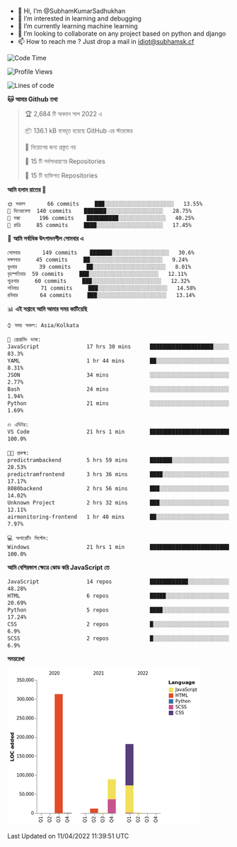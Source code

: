 - 👋 Hi, I’m @SubhamKumarSadhukhan
- 👀 I’m interested in learning and debugging
- 🌱 I’m currently learning machine learning
- 💞️ I’m looking to collaborate on any project based on python and django
- 📫 How to reach me ?
      Just drop a mail in idiot@subhamsk.cf

<!---
SubhamKumarSadhukhan/SubhamKumarSadhukhan is a ✨ special ✨ repository because its `README.md` (this file) appears on your GitHub profile.
You can click the Preview link to take a look at your changes.
--->


<!--START_SECTION:waka-->
![Code Time](http://img.shields.io/badge/Code%20Time-411%20hrs%2033%20mins-blue)

![Profile Views](http://img.shields.io/badge/%E0%A6%AA%E0%A7%8D%E0%A6%B0%E0%A7%8B%E0%A6%AB%E0%A6%BE%E0%A6%87%E0%A6%B2%20%E0%A6%A6%E0%A6%B0%E0%A7%8D%E0%A6%B6%E0%A6%A8-1-blue)

![Lines of code](https://img.shields.io/badge/%E0%A6%B9%E0%A7%8D%E0%A6%AF%E0%A6%BE%E0%A6%B2%E0%A7%8B%20%E0%A6%93%E0%A6%AF%E0%A6%BC%E0%A6%BE%E0%A6%B0%E0%A7%8D%E0%A6%B2%E0%A7%8D%E0%A6%A1%20%E0%A6%A5%E0%A7%87%E0%A6%95%E0%A7%87%20%E0%A6%86%E0%A6%AE%E0%A6%BF%20%E0%A6%B2%E0%A6%BF%E0%A6%96%E0%A7%87%E0%A6%9B%E0%A6%BF-599%20Thousand%20%E0%A6%95%E0%A7%8B%E0%A6%A1%E0%A7%87%E0%A6%B0%20%E0%A6%B2%E0%A6%BE%E0%A6%87%E0%A6%A8-blue)

**🐱 আমার Github তথ্য** 

> 🏆 2,684 টি অবদান সাল 2022 এ
 > 
> 📦 136.1 kB ব্যবহৃত হয়েছে GitHub এর স্টরেজের 
 > 
> 🚫 নিয়োগের জন্য প্রস্তুত নয়
 > 
> 📜 15 টি সর্বসাধারণের Repositories 
 > 
> 🔑 15 টি ব্যক্তিগত Repositories  
 > 
**আমি হলাম রাতের 🦉** 

```text
🌞 সকাল       66 commits     ███░░░░░░░░░░░░░░░░░░░░░░   13.55% 
🌆 দিনেরবেলা  140 commits    ███████░░░░░░░░░░░░░░░░░░   28.75% 
🌃 সন্ধা      196 commits    ██████████░░░░░░░░░░░░░░░   40.25% 
🌙 রাত্রি     85 commits     ████░░░░░░░░░░░░░░░░░░░░░   17.45%

```
📅 **আমি সর্বাধিক উৎপাদনশীল সোমবার এ** 

```text
সোমবার       149 commits    ███████░░░░░░░░░░░░░░░░░░   30.6% 
মঙ্গলবার     45 commits     ██░░░░░░░░░░░░░░░░░░░░░░░   9.24% 
বুধবার       39 commits     ██░░░░░░░░░░░░░░░░░░░░░░░   8.01% 
বৃহস্পতিবার  59 commits     ███░░░░░░░░░░░░░░░░░░░░░░   12.11% 
শুক্রবার     60 commits     ███░░░░░░░░░░░░░░░░░░░░░░   12.32% 
শনিবার       71 commits     ███░░░░░░░░░░░░░░░░░░░░░░   14.58% 
রবিবার       64 commits     ███░░░░░░░░░░░░░░░░░░░░░░   13.14%

```


📊 **এই সপ্তাহে আমি আমার সময় কাটিয়েছি** 

```text
⌚︎ সময় অঞ্চল: Asia/Kolkata

💬 প্রোগ্রামিং ভাষা: 
JavaScript               17 hrs 30 mins      ████████████████████░░░░░   83.3% 
YAML                     1 hr 44 mins        ██░░░░░░░░░░░░░░░░░░░░░░░   8.31% 
JSON                     34 mins             ░░░░░░░░░░░░░░░░░░░░░░░░░   2.77% 
Bash                     24 mins             ░░░░░░░░░░░░░░░░░░░░░░░░░   1.94% 
Python                   21 mins             ░░░░░░░░░░░░░░░░░░░░░░░░░   1.69%

🔥 এডিটর: 
VS Code                  21 hrs 1 min        █████████████████████████   100.0%

🐱‍💻 প্রকল্ম: 
predictrambackend        5 hrs 59 mins       ███████░░░░░░░░░░░░░░░░░░   28.53% 
predictramfrontend       3 hrs 36 mins       ████░░░░░░░░░░░░░░░░░░░░░   17.17% 
8080backend              2 hrs 56 mins       ███░░░░░░░░░░░░░░░░░░░░░░   14.02% 
Unknown Project          2 hrs 32 mins       ███░░░░░░░░░░░░░░░░░░░░░░   12.11% 
airmonitoring-frontend   1 hr 40 mins        ██░░░░░░░░░░░░░░░░░░░░░░░   7.97%

💻 অপারেটিং সিস্টেম: 
Windows                  21 hrs 1 min        █████████████████████████   100.0%

```

**আমি বেশিরভাগ ক্ষেত্রে কোড করি JavaScript তে** 

```text
JavaScript               14 repos            ████████████░░░░░░░░░░░░░   48.28% 
HTML                     6 repos             █████░░░░░░░░░░░░░░░░░░░░   20.69% 
Python                   5 repos             ████░░░░░░░░░░░░░░░░░░░░░   17.24% 
CSS                      2 repos             █░░░░░░░░░░░░░░░░░░░░░░░░   6.9% 
SCSS                     2 repos             █░░░░░░░░░░░░░░░░░░░░░░░░   6.9%

```


**সময়রেখা**

![Chart not found](https://raw.githubusercontent.com/SubhamKumarSadhukhan/SubhamKumarSadhukhan/main/charts/bar_graph.png) 


 Last Updated on 11/04/2022 11:39:51 UTC
<!--END_SECTION:waka-->
